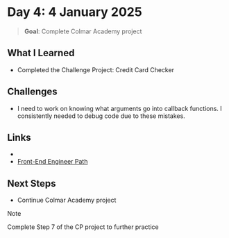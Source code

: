 # Day 4: 4 January 2025

> **Goal**: Complete Colmar Academy project

## What I Learned

- Completed the Challenge Project: Credit Card Checker

## Challenges

- I need to work on knowing what arguments go into callback functions. I consistently needed to debug code due to these mistakes.

## Links

- 
- [Front-End Engineer Path](https://www.codecademy.com/learn/paths/front-end-engineer-career-path)

## Next Steps

- Continue Colmar Academy project

> [!NOTE]
Complete Step 7 of the CP project to further practice